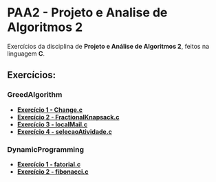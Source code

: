 # PAA2 - Projeto e Analise de Algoritmos 2

Exercícios da disciplina de **Projeto e Análise de Algoritmos 2**, feitos na linguagem **C**.

## Exercícios:

### GreedAlgorithm
- **[Exercício 1 - Change.c](https://github.com/Belialw/PAA2/blob/main/GreedAlgorithm/Change.c)**
- **[Exercício 2 - FractionalKnapsack.c](https://github.com/Belialw/PAA2/blob/main/GreedAlgorithm/FractionalKnapsack.c)**
- **[Exercício 3 - localMail.c](https://github.com/Belialw/PAA2/blob/main/GreedAlgorithm/localMail.c)**
- **[Exercício 4 - selecaoAtividade.c](https://github.com/Belialw/PAA2/blob/main/GreedAlgorithm/selecaoAtividade.c)**

### DynamicProgramming
- **[Exercício 1 - fatorial.c](https://github.com/Belialw/PAA2/blob/main/DynamicProgramming/fatorial.c)**
- **[Exercício 2 - fibonacci.c](https://github.com/Belialw/PAA2/blob/main/DynamicProgramming/fibonacci.c)**
